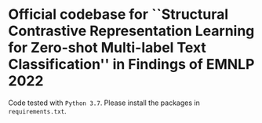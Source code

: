 # Official codebase for ``Structural Contrastive Representation Learning for Zero-shot Multi-label Text Classification'' in Findings of EMNLP 2022

Code tested with `Python 3.7`. Please install the packages in `requirements.txt`.